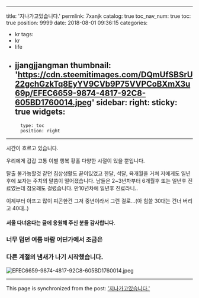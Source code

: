 
---
title: '지나가고있습니다.'
permlink: 7xanjk
catalog: true
toc_nav_num: true
toc: true
position: 9999
date: 2018-08-01 09:36:15
categories:
- kr
tags:
- kr
- life
- jjangjjangman
thumbnail: 'https://cdn.steemitimages.com/DQmUfSBSrU22gchGzkTq8EyYV9CVb9P75VVPCoBXmX3u69p/EFEC6659-9874-4817-92C8-605BD1760014.jpeg'
sidebar:
    right:
        sticky: true
widgets:
    -
        type: toc
        position: right
---


시간이 흐르고 있습니다.

우리에게 
갑갑
고통
이별
행복
황홀
다양한 시절이 있을 뿐입니다. 

탈출 불가능할것 같던 침상생활도 끝이있었고
한달, 석달, 육개월을 거쳐 저에게도 일년후에 보자는 
주치의 말씀이 떨어졌습니다. 
남들은 2~3년차부터 6개월후 또는 일년후 진료였는데 참오래도 걸렸습니다.  만10년차에 일년후 진료라니..

이제부터 아프고 많이 피곤한건 그저 중년이라서 그런 걸로...(아 힘쓸 30대는 건너 버리고 40대..)

#### 서울 다녀온다는 글에 응원해 주신 분들 감사합니다. 

### 너무 덥던 여름 바람 어딘가에서 조금은 
### 다른 계절의 냄새가 나기 시작했습니다. 
![EFEC6659-9874-4817-92C8-605BD1760014.jpeg](https://cdn.steemitimages.com/DQmUfSBSrU22gchGzkTq8EyYV9CVb9P75VVPCoBXmX3u69p/EFEC6659-9874-4817-92C8-605BD1760014.jpeg)

- - -

This page is synchronized from the post: ['지나가고있습니다.'](https://steemit.com/@kingbit/7xanjk)
